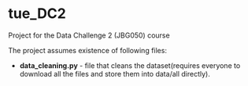 # tue_DC2
Project for the Data Challenge 2 (JBG050) course

The project assumes existence of following files:
* **data_cleaning.py** - file that cleans the dataset(requires everyone to download all the files and store them into data/all directly).
